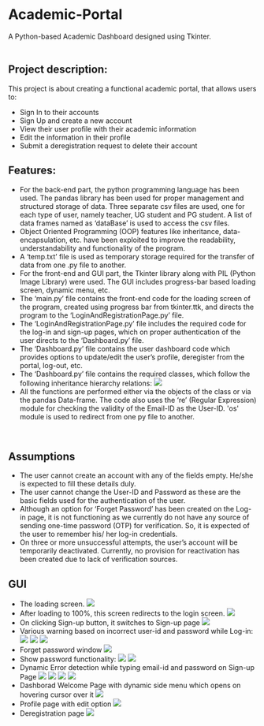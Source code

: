 # Academic-Portal
A Python-based Academic Dashboard designed using Tkinter.<br>
<br>
<h2>Project description:</h2>
This project is about creating a functional academic portal, that allows users to:<br>
<ul>
<li>Sign In to their accounts</li>
<li>Sign Up and create a new account</li>
<li>View their user profile with their academic information</li>
<li>Edit the information in their profile</li>
<li>Submit a deregistration request to delete their account</li>
</ul>

<h2>Features:</h2>
<ul>
<li>For the back-end part, the python programming language has been used.
The pandas library has been used for proper management and structured 
storage of data. Three separate csv files are used, one for each type of user, 
namely teacher, UG student and PG student. A list of data frames named as 
‘dataBase’ is used to access the csv files. </li>
<li>Object Oriented Programming (OOP) features like inheritance, data-encapsulation, etc. have been exploited to improve the readability, understandability and functionality of the program.</li>
<li>A ‘temp.txt’ file is used as temporary storage required for the transfer of data 
from one .py file to another.</li>
<li>For the front-end and GUI part, the Tkinter library along with PIL (Python Image 
Library) were used. The GUI includes progress-bar based loading screen, 
dynamic menu, etc.</li>
<li>The ‘main.py’ file contains the front-end code for the loading screen of the 
program, created using progress bar from tkinter.ttk, and directs the program to 
the ‘LoginAndRegistrationPage.py’ file.</li>
<li>The ‘LoginAndRegistrationPage.py’ file includes the required code for the log-in 
and sign-up pages, which on proper authentication of the user directs to the 
‘Dashboard.py’ file.</li>
<li>The ‘Dashboard.py’ file contains the user dashboard code which provides 
options to update/edit the user’s profile, deregister from the portal, log-out, etc.</li>
<li>The ‘Dashboard.py’ file contains the required classes, which follow the following 
inheritance hierarchy relations:
  <image src="https://github.com/IshaanJain107/Academic-Portal/assets/118128699/ab88e6bc-8ed0-4092-9305-2f02888eddae"></image>
</li>
<li>
All the functions are performed either via the objects of the class or via the pandas Data-frame.
The code also uses the ‘re’ (Regular Expression) module for checking the validity of the Email-ID as the User-ID.
'os' module is used to redirect from one py file to another.
</li>
</ul>
<br>
<h2>Assumptions</h2>
<ul>
  <li>The user cannot create an account with any of the fields empty. He/she is expected to fill these details duly.</li>
  <li>The user cannot change the User-ID and Password as these are the basic fields used for the authentication of the user.</li>
  <li>Although an option for ‘Forget Password’ has been created on the Log-in page, it is not functioning as we currently do not have any source of sending one-time password (OTP) for verification. So, it is expected of the user to remember his/ her log-in credentials.</li>
  <li>On three or more unsuccessful attempts, the user’s account will be temporarily deactivated. Currently, no provision for reactivation has been created due to lack of verification sources.</li>
</ul>
<h2>GUI</h2>
<ul>
  <li>
    The loading screen.
    <image src="https://github.com/IshaanJain107/Academic-Portal/assets/118128699/fb8afc94-4cea-436a-9097-b2a98110b21c"></image>
  </li>
  <li>
    After loading to 100%, this screen redirects to the login screen.
    <image src="https://github.com/IshaanJain107/Academic-Portal/assets/118128699/1cd67031-90d6-4e52-904b-9b91774aa857"></image>
  </li>
  <li>
    On clicking Sign-up button, it switches to Sign-up page
    <image src="https://github.com/IshaanJain107/Academic-Portal/assets/118128699/abe9d535-eed4-428e-af73-47adc2cada16"></image>
  </li>
  <li>
    Various warning based on incorrect user-id and password while Log-in:
    <image src="https://github.com/IshaanJain107/Academic-Portal/assets/118128699/c8019fcb-2f9c-4c52-b375-e71b9fb782eb"></image>
    <image src="https://github.com/IshaanJain107/Academic-Portal/assets/118128699/5a6cf203-9dee-406f-a179-c2877a1b81d6"></image>
<image src="https://github.com/IshaanJain107/Academic-Portal/assets/118128699/6a6524f5-6ffb-4e39-88d2-d0a743b8f61a"></image>
  </li>
  <li>
    Forget password window
<image src="https://github.com/IshaanJain107/Academic-Portal/assets/118128699/626e8c46-4086-46c1-bf95-17994d472b8f"></image>
  </li>
  <li>
    Show password functionality:
    <image src="https://github.com/IshaanJain107/Academic-Portal/assets/118128699/e8f0c6f4-1afa-442d-b6c5-c4e0933da0f8)"></image>
    <image src="https://github.com/IshaanJain107/Academic-Portal/assets/118128699/7d154c2f-d990-4145-a6da-b45656e7a879"></image>
  </li>
  <li>
    Dynamic Error detection while typing email-id and password on Sign-up Page
    <image src="https://github.com/IshaanJain107/Academic-Portal/assets/118128699/81db9df2-af73-457f-a1fb-5f98731b5a90"></image>
    <image src="https://github.com/IshaanJain107/Academic-Portal/assets/118128699/2b7e44a3-0f26-423c-839f-0db299931ad8"></image>
    <image src="https://github.com/IshaanJain107/Academic-Portal/assets/118128699/66d4dddd-5734-4b76-9a44-46445edfa9eb"></image>
    <image src="https://github.com/IshaanJain107/Academic-Portal/assets/118128699/dd9051f1-93ff-4feb-ab0e-bfbb907401fa"></image>
  </li>
  <li>
    Dashborad Welcome Page with dynamic side menu which opens on hovering cursor over it
    <image src="https://github.com/IshaanJain107/Academic-Portal/assets/118128699/f740faee-f322-4704-ab60-aed6ad649632"></image>
  </li>
  <li>
    Profile page with edit option
    <image src="https://github.com/IshaanJain107/Academic-Portal/assets/118128699/15376c9f-564d-4252-9c7e-8673a3766091"></image>
  </li>
  <li>
    Deregistration page
    <image src="https://github.com/IshaanJain107/Academic-Portal/assets/118128699/df69aa20-1537-4f5b-aac0-9282b85ef7f3"></image>
  </li>
</ul>

